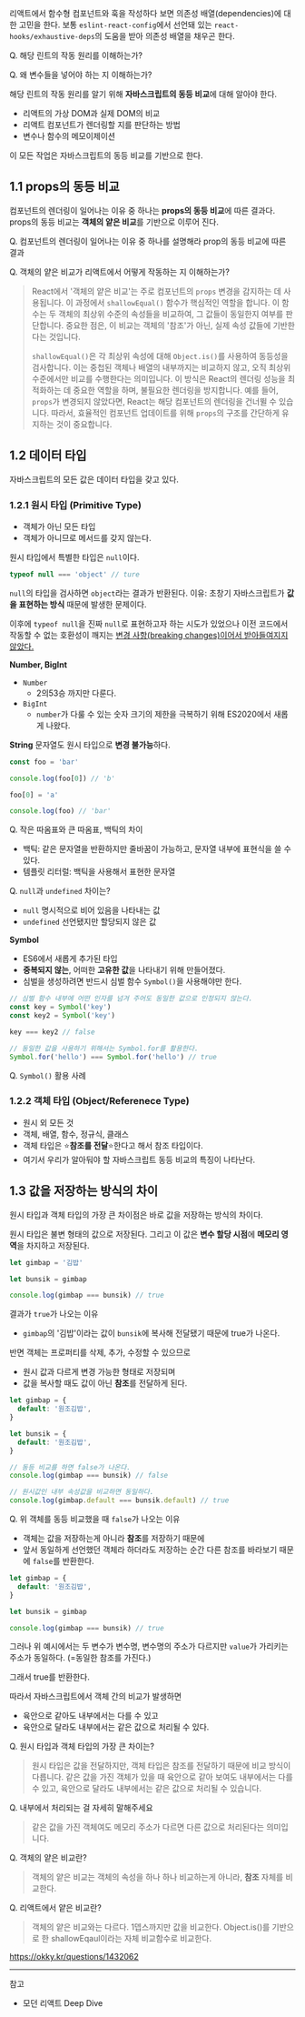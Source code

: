 리액트에서 함수형 컴포넌트와 훅을 작성하다 보면 의존성 배열(dependencies)에 대한 고민을 한다. 보통 `eslint-react-config`에서 선언돼 있는 `react-hooks/exhaustive-deps`의 도움을 받아 의존성 배열을 채우곤 한다.

Q. 해당 린트의 작동 원리를 이해하는가?

Q. 왜 변수들을 넣어야 하는 지 이해하는가?

해당 린트의 작동 원리를 알기 위해 **자바스크립트의 동등 비교**에 대해 알아야 한다.

- 리액트의 가상 DOM과 실제 DOM의 비교
- 리액트 컴포넌트가 렌더링할 지를 판단하는 방법
- 변수나 함수의 메모이제이션

이 모든 작업은 자바스크립트의 동등 비교를 기반으로 한다.

## 1.1 props의 동등 비교

컴포넌트의 렌더링이 일어나는 이유 중 하나는 **props의 동등 비교**에 따른 결과다.
props의 동등 비교는 **객체의 얕은 비교**를 기반으로 이루어 진다.

Q. 컴포넌트의 렌더링이 일어나는 이유 중 하나를 설명해라
prop의 동등 비교에 따른 결과

Q. 객체의 얕은 비교가 리액트에서 어떻게 작동하는 지 이해하는가?

> React에서 '객체의 얕은 비교'는 주로 컴포넌트의 `props` 변경을 감지하는 데 사용됩니다. 이 과정에서 `shallowEqual()` 함수가 핵심적인 역할을 합니다. 이 함수는 두 객체의 최상위 수준의 속성들을 비교하여, 그 값들이 동일한지 여부를 판단합니다. 중요한 점은, 이 비교는 객체의 '참조'가 아닌, 실제 속성 값들에 기반한다는 것입니다.
>
> `shallowEqual()`은 각 최상위 속성에 대해 `Object.is()`를 사용하여 동등성을 검사합니다. 이는 중첩된 객체나 배열의 내부까지는 비교하지 않고, 오직 최상위 수준에서만 비교를 수행한다는 의미입니다. 이 방식은 React의 렌더링 성능을 최적화하는 데 중요한 역할을 하며, 불필요한 렌더링을 방지합니다. 예를 들어, `props`가 변경되지 않았다면, React는 해당 컴포넌트의 렌더링을 건너뛸 수 있습니다. 따라서, 효율적인 컴포넌트 업데이트를 위해 `props`의 구조를 간단하게 유지하는 것이 중요합니다.

## 1.2 데이터 타입

자바스크립트의 모든 값은 데이터 타입을 갖고 있다.

### 1.2.1 원시 타입 (Primitive Type)

- 객체가 아닌 모든 타입
- 객체가 아니므로 메서드를 갖지 않는다.

원시 타입에서 특별한 타입은 `null`이다.

```js
typeof null === 'object' // ture
```

`null`의 타입을 검사하면 `object`라는 결과가 반환된다.
이유: 초창기 자바스크립트가 **값을 표현하는 방식** 때문에 발생한 문제이다.

이후에 `typeof null`을 진짜 `null`로 표현하고자 하는 시도가 있었으나 이전 코드에서 작동할 수 없는 호환성이 깨지는 [변경 사항(breaking changes)이어서 받아들여지지 않았다.](https://2ality.com/2013/10/typeof-null.html)

**Number, BigInt**

- `Number`
  - 2의53승 까지만 다룬다.
- `BigInt`
  - `number`가 다룰 수 있는 숫자 크기의 제한을 극복하기 위해 ES2020에서 새롭게 나왔다.

**String**
문자열도 원시 타입으로 **변경 불가능**하다.

```js
const foo = 'bar'

console.log(foo[0]) // 'b'

foo[0] = 'a'

console.log(foo) // 'bar'
```

Q. 작은 따옴표와 큰 따옴표, 백틱의 차이

- 백틱: 같은 문자열을 반환하지만 줄바꿈이 가능하고, 문자열 내부에 표현식을 쓸 수 있다.
- 템플릿 리터럴: 백틱을 사용해서 표현한 문자열

Q. `null`과 `undefined` 차이는?

- `null` 명시적으로 비어 있음을 나타내는 값
- `undefined` 선언됐지만 할당되지 않은 값

**Symbol**

- ES6에서 새롭게 추가된 타입
- **중복되지 않는**, 어떠한 **고유한 값**을 나타내기 위해 만들어졌다.
- 심벌을 생성하려면 반드시 심벌 함수 `Symbol()`을 사용해야만 한다.

```js
// 심벌 함수 내부에 어떤 인자를 넘겨 주어도 동일한 값으로 인정되지 않는다.
const key = Symbol('key')
const key2 = Symbol('key')

key === key2 // false

// 동일한 값을 사용하기 위해서는 Symbol.for를 활용한다.
Symbol.for('hello') === Symbol.for('hello') // true
```

Q. `Symbol()` 활용 사례

### 1.2.2 객체 타입 (Object/Referenece Type)

- 원시 외 모든 것
- 객체, 배열, 함수, 정규식, 클래스
- 객체 타입은 ⭐️**참조를 전달**⭐️한다고 해서 참조 타입이다.
- 여기서 우리가 알아둬야 할 자바스크립트 동등 비교의 특징이 나타난다.

## 1.3 값을 저장하는 방식의 차이

원시 타입과 객체 타입의 가장 큰 차이점은 바로 값을 저장하는 방식의 차이다.

원시 타입은 불변 형태의 값으로 저장된다. 그리고 이 값은 **변수 할당 시점**에 **메모리 영역**을 차지하고 저장된다.

```js
let gimbap = '김밥'

let bunsik = gimbap

console.log(gimbap === bunsik) // true
```

결과가 `true`가 나오는 이유

- `gimbap`의 '김밥'이라는 값이 `bunsik`에 복사해 전달됐기 때문에 true가 나온다.

반면 객체는 프로퍼티를 삭제, 추가, 수정할 수 있으므로

- 원시 값과 다르게 변경 가능한 형태로 저장되며
- 값을 복사할 때도 값이 아닌 **참조**를 전달하게 된다.

```js
let gimbap = {
  default: '원조김밥',
}

let bunsik = {
  default: '원조김밥',
}

// 동등 비교를 하면 false가 나온다.
console.log(gimbap === bunsik) // false

// 원시값인 내부 속성값을 비교하면 동일하다.
console.log(gimbap.default === bunsik.default) // true
```

Q. 위 객체를 동등 비교했을 때 `false`가 나오는 이유

- 객체는 값을 저장하는게 아니라 **참조**를 저장하기 때문에
- 앞서 동일하게 선언했던 객체라 하더라도 저장하는 순간 다른 참조를 바라보기 때문에 `false`를 반환한다.

```js
let gimbap = {
  default: '원조김밥',
}

let bunsik = gimbap

console.log(gimbap === bunsik) // true
```

그러나 위 예시에서는 두 변수가 변수명, 변수명의 주소가 다르지만 `value`가 가리키는 주소가 동일하다. (=동일한 참조를 가진다.)

그래서 true를 반환한다.

따라서 자바스크립트에서 객체 간의 비교가 발생하면

- 육안으로 같아도 내부에서는 다를 수 있고
- 육안으로 달라도 내부에서는 같은 값으로 처리될 수 있다.

Q. 원시 타입과 객체 타입의 가장 큰 차이는?

> 원시 타입은 값을 전달하지만, 객체 타입은 참조를 전달하기 때문에 비교 방식이 다릅니다.
> 같은 값을 가진 객체가 있을 때 육안으로 같아 보여도 내부에서는 다를 수 있고,
> 육안으로 달라도 내부에서는 같은 값으로 처리될 수 있습니다.

Q. 내부에서 처리되는 걸 자세히 말해주세요

> 같은 값을 가진 객체여도 메모리 주소가 다르면 다른 값으로 처리된다는 의미입니다.

Q. 객체의 얕은 비교란?

> 객체의 얕은 비교는 객체의 속성을 하나 하나 비교하는게 아니라, **참조** 자체를 비교한다.

Q. 리액트에서 얕은 비교란?

> 객체의 얕은 비교와는 다르다. 1뎁스까지만 값을 비교한다.
> Object.is()를 기반으로 한 shallowEqaul이라는 자체 비교함수로 비교한다.

https://okky.kr/questions/1432062

---

참고

- 모던 리액트 Deep Dive
